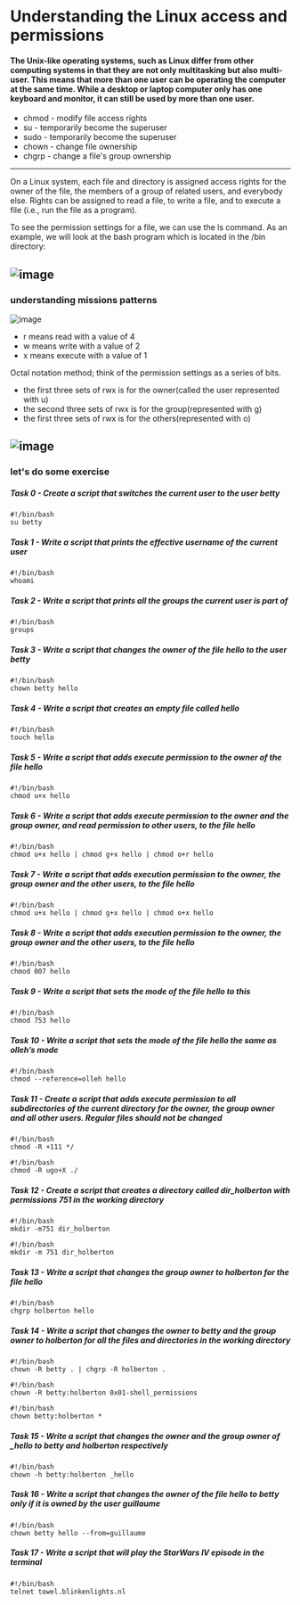 # Understanding the Linux access and permissions

#### The Unix-like operating systems, such as Linux differ from other computing systems in that they are not only multitasking but also multi-user. This means that more than one user can be operating the computer at the same time. While a desktop or laptop computer only has one keyboard and monitor, it can still be used by more than one user.
  - chmod - modify file access rights
  - su - temporarily become the superuser
  - sudo - temporarily become the superuser
  - chown - change file ownership
  - chgrp - change a file's group ownership
---
On a Linux system, each file and directory is assigned access rights for the owner of the file, the members of a group of related users, and everybody else. Rights can be assigned to read a file, to write a file, and to execute a file (i.e., run the file as a program).

To see the permission settings for a file, we can use the ls command. As an example, we will look at the bash program which is located in the /bin directory:

![image](https://user-images.githubusercontent.com/52496180/121659869-324bfd00-ca4f-11eb-91af-539b8e8fad11.png)
---
### understanding missions patterns

![image](https://user-images.githubusercontent.com/52496180/121660694-f6fdfe00-ca4f-11eb-9515-c97d7ac8caa0.png)

  - r means read with a value of 4
  - w means write with a value of 2
  - x means execute with a value of 1

Octal notation method; think of the permission settings as a series of bits.

  - the first three sets of rwx is for the owner(called the user represented with u)
  - the second three sets of rwx is for the group(represented with g)
  - the first three sets of rwx is for the others(represented with o)

![image](https://user-images.githubusercontent.com/52496180/121661574-ce2a3880-ca50-11eb-856e-d80b8b0e8409.png)
---
### let's do some exercise

##### Task 0 - Create a script that switches the current user to the user betty
```
#!/bin/bash
su betty
```
##### Task 1 - Write a script that prints the effective username of the current user

```
#!/bin/bash
whoami
```
##### Task 2 - Write a script that prints all the groups the current user is part of

```
#!/bin/bash
groups
```
##### Task 3 - Write a script that changes the owner of the file hello to the user betty

```
#!/bin/bash
chown betty hello
```
##### Task 4 - Write a script that creates an empty file called hello

```
#!/bin/bash
touch hello
```
##### Task 5 - Write a script that adds execute permission to the owner of the file hello

```
#!/bin/bash
chmod u+x hello
```
##### Task 6 - Write a script that adds execute permission to the owner and the group owner, and read permission to other users, to the file hello

```
#!/bin/bash
chmod u+x hello | chmod g+x hello | chmod o+r hello
```
##### Task 7 - Write a script that adds execution permission to the owner, the group owner and the other users, to the file hello

```
#!/bin/bash
chmod u+x hello | chmod g+x hello | chmod o+x hello
```
##### Task 8 - Write a script that adds execution permission to the owner, the group owner and the other users, to the file hello

```
#!/bin/bash
chmod 007 hello
```
##### Task 9 - Write a script that sets the mode of the file hello to this
```
#!/bin/bash
chmod 753 hello
```
##### Task 10 - Write a script that sets the mode of the file hello the same as olleh’s mode
```
#!/bin/bash
chmod --reference=olleh hello
```
##### Task 11 - Create a script that adds execute permission to all subdirectories of the current directory for the owner, the group owner and all other users. Regular files should not be changed
```
#!/bin/bash
chmod -R +111 */

#!/bin/bash
chmod -R ugo+X ./
```
##### Task 12 - Create a script that creates a directory called dir_holberton with permissions 751 in the working directory
```
#!/bin/bash
mkdir -m751 dir_holberton

#!/bin/bash
mkdir -m 751 dir_holberton
```
##### Task 13 - Write a script that changes the group owner to holberton for the file hello
```
#!/bin/bash
chgrp holberton hello
```
##### Task 14 - Write a script that changes the owner to betty and the group owner to holberton for all the files and directories in the working directory
```
#!/bin/bash
chown -R betty . | chgrp -R holberton .

#!/bin/bash
chown -R betty:holberton 0x01-shell_permissions

#!/bin/bash
chown betty:holberton *
```
##### Task 15 - Write a script that changes the owner and the group owner of _hello to betty and holberton respectively
```
#!/bin/bash
chown -h betty:holberton _hello
```
##### Task 16 - Write a script that changes the owner of the file hello to betty only if it is owned by the user guillaume
```
#!/bin/bash
chown betty hello --from=guillaume
```
##### Task 17 - Write a script that will play the StarWars IV episode in the terminal
```
#!/bin/bash
telnet towel.blinkenlights.nl
```
